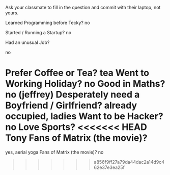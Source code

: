 Ask your classmate to fill in the question and commit with their laptop, not yours.


Learned Programming before Tecky?
no

Started / Running a Startup?
no

Had an unusual Job?

no

Prefer Coffee or Tea?
tea
Went to Working Holiday?
no
Good in Maths?
no (jeffrey)
Desperately need a Boyfriend / Girlfriend?
already occupied, ladies
Want to be Hacker?
no
Love Sports?
<<<<<<< HEAD
Tony
Fans of Matrix (the movie)?
=======
yes, aerial yoga
Fans of Matrix (the movie)?
no
>>>>>>> a856f9ff27a79da44dac2a14d9c462e37e3ea25f
